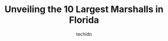 ---
layout: ampstory
image: https://i0.wp.com/www.depkes.org/wp-content/uploads/2023/06/marshalls-0-in-florida-1685967687.jpeg?resize=640,853
author: techidn
featured: false
description: Discover the impressive array of Marshalls options in Florida, where you can find 10 of the largest Marshalls establishments in the area. From renowned classics to hidden gems, Florida offer
title: Unveiling the 10 Largest Marshalls in Florida
cover:
   title: Unveiling the 10 Largest Marshalls in Florida
   subtitle: Rickpate
   background: https://www.depkes.org/wp-content/uploads/2023/06/marshalls-0-in-florida-1685967687.jpeg

pages: 
 - layout: thirds
   top: <h1>#1 Marshalls</h1>
   bottom: "<p>Convenient Bitcoin ATM at Palm Smoke 3 - A Pleasant Surprise in Miamis Shopping PlazaI recently visited the shopping plaza in Miami that houses Marshalls, among other st</p>"
   background: https://www.depkes.org/wp-content/uploads/2023/06/marshalls-1-in-florida-1685967688.jpeg
   backgroundblur: true
 - layout: thirds
   top: <h1>#2 Marshalls</h1>
   bottom: "<p>4648 Millenia Plaza Way, Orlando, FL 32839, United States</p>"
   background: https://www.depkes.org/wp-content/uploads/2023/06/marshalls-2-in-florida-1685967688.jpeg
   cta:
      link: https://www.depkes.org/blog/unveiling-the-10-largest-marshalls-in-florida/
      text: Unveiling the 10 Largest Marshalls in Florida
 - layout: thirds
   top: <h1>#3 Marshalls</h1>
   bottom: "<p>5975 S Goldenrod Rd, Orlando, FL 32822, United States</p>"
   background: https://www.depkes.org/wp-content/uploads/2023/06/marshalls-3-in-florida-1685967688.jpeg
   cta:
      link: https://www.depkes.org/blog/unveiling-the-10-largest-marshalls-in-florida/
      text: Unveiling the 10 Largest Marshalls in Florida
 - layout: thirds
   top: <h1>#4 Marshalls</h1>
   bottom: "<p>13120 US-301, Riverview, FL 33578, United States</p>"
   background: https://images.unsplash.com/photo-1552083974-186346191183?ixlib=rb-4.0.3&ixid=MnwxMjA3fDB8MHxwaG90by1wYWdlfHx8fGVufDB8fHx8&auto=format&fit=crop&w=640&h=853&q=80
   cta:
      link: https://www.depkes.org/blog/unveiling-the-10-largest-marshalls-in-florida/
      text: Unveiling the 10 Largest Marshalls in Florida
 - layout: thirds
   top: <h1>#5 Marshalls</h1>
   bottom: "<p>3301 Coral Way, Coral Gables, FL 33145, United States</p>"
   background: https://images.unsplash.com/photo-1547366785-564103df7e13?ixlib=rb-4.0.3&ixid=MnwxMjA3fDB8MHxwaG90by1wYWdlfHx8fGVufDB8fHx8&auto=format&fit=crop&w=640&h=853&q=80
   cta:
      link: https://www.depkes.org/blog/unveiling-the-10-largest-marshalls-in-florida/
      text: Unveiling the 10 Largest Marshalls in Florida
 - layout: thirds
   top: <h1>#6 Marshalls</h1>
   bottom: "<p>7244 US-19, Pinellas Park, FL 33781, United States</p>"
   background: https://images.unsplash.com/photo-1536745287225-21d689278fd1?ixlib=rb-4.0.3&ixid=MnwxMjA3fDB8MHxwaG90by1wYWdlfHx8fGVufDB8fHx8&auto=format&fit=crop&w=640&h=853&q=80
   cta:
      link: https://www.depkes.org/blog/unveiling-the-10-largest-marshalls-in-florida/
      text: Unveiling the 10 Largest Marshalls in Florida
 - layout: thirds
   top: <h1>#7 Marshalls</h1>
   bottom: "<p>4799 W. Irlo Bronson Hwy, Kissimmee, FL 34746, United States</p>"
   background: https://images.unsplash.com/photo-1462556791646-c201b8241a94?ixlib=rb-4.0.3&ixid=MnwxMjA3fDB8MHxwaG90by1wYWdlfHx8fGVufDB8fHx8&auto=format&fit=crop&w=640&h=853&q=80
   cta:
      link: https://www.depkes.org/blog/unveiling-the-10-largest-marshalls-in-florida/
      text: Unveiling the 10 Largest Marshalls in Florida
 - layout: thirds
   middle: Continue reading...
   background: https://images.unsplash.com/photo-1534312527009-56c7016453e6?ixlib=rb-4.0.3&ixid=MnwxMjA3fDB8MHxwaG90by1wYWdlfHx8fGVufDB8fHx8&auto=format&fit=crop&w=640&h=853&q=80
   cta:
      link: https://www.depkes.org/blog/unveiling-the-10-largest-marshalls-in-florida/
      text: Unveiling the 10 Largest Marshalls in Florida
      
---